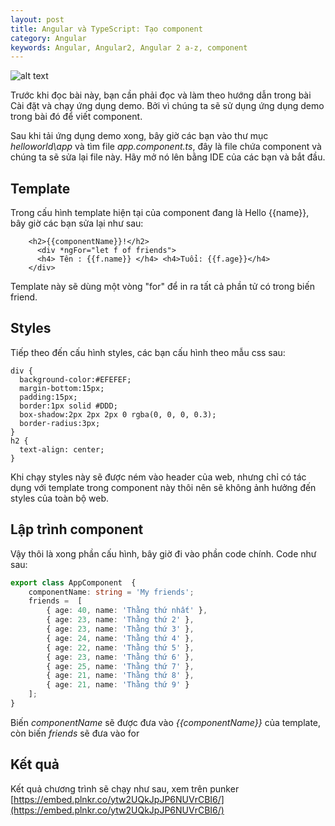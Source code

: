 ```yaml
---
layout: post
title: Angular và TypeScript: Tạo component
category: Angular
keywords: Angular, Angular2, Angular 2 a-z, component    
---
```


![alt text](https://1.bp.blogspot.com/-6s7YhOfw4UM/WFPKrfNsJtI/AAAAAAAABkI/57UrZoxi5M8fXJ59E-m9NR6CYTSAJTy2wCLcB/s640/anguar%2B2%2Btao%2Bcomponent%2Bdau%2Btien.png "Angular và TypeScript: Tạo component")

Trước khi đọc bài này, bạn cần phải đọc và làm theo hướng dẫn trong bài Cài đặt và chạy ứng dụng demo. Bởi vì chúng ta sẽ sử dụng ứng dụng demo trong bài đó để viết component.

Sau khi tải ứng dụng demo xong, bây giờ các bạn vào thư mục *helloworld\app* và tìm file *app.component.ts*, đây là file chứa component và chúng ta sẽ sửa lại file này. Hãy mở nó lên bằng IDE của các bạn và bắt đầu.

## Template

Trong cấu hình template hiện tại của component đang là Hello {{name}}, bây giờ các bạn sửa lại như sau:

```
	<h2>{{componentName}}!</h2>
	  <div *ngFor="let f of friends">
	  <h4> Tên : {{f.name}} </h4> <h4>Tuổi: {{f.age}}</h4> 
	</div>
```

Template này sẽ dùng một vòng "for" để in ra tất cả phần tử có trong biến friend.

## Styles

Tiếp theo đến cấu hình styles, các bạn cấu hình theo mẫu css sau:

```
div { 
  background-color:#EFEFEF;
  margin-bottom:15px;
  padding:15px;
  border:1px solid #DDD;
  box-shadow:2px 2px 2px 0 rgba(0, 0, 0, 0.3);
  border-radius:3px;
}
h2 { 
  text-align: center;
}
```

Khi chạy styles này sẽ được ném vào header của web, nhưng chỉ có tác dụng với template trong component này thôi nên sẽ không ảnh hưởng đến styles của toàn bộ web.

## Lập trình component

Vậy thôi là xong phần cấu hình, bây giờ đi vào phần code chính. Code như sau:

```typescript
export class AppComponent  { 
	componentName: string = 'My friends';
   	friends =  [
	    { age: 40, name: 'Thằng thứ nhất' },
	    { age: 23, name: 'Thằng thứ 2' },
	    { age: 23, name: 'Thằng thứ 3' },
	    { age: 24, name: 'Thằng thứ 4' },
	    { age: 22, name: 'Thằng thứ 5' },
	    { age: 23, name: 'Thằng thứ 6' },
	    { age: 25, name: 'Thằng thứ 7' },
	    { age: 21, name: 'Thằng thứ 8' },
	    { age: 21, name: 'Thằng thứ 9' }
    ];
}
```

Biến *componentName* sẽ được đưa vào *{{componentName}}* của template, còn biến *friends* sẽ đưa vào for

## Kết quả

Kết quả chương trình sẽ chạy như sau, xem trên punker [https://embed.plnkr.co/ytw2UQkJpJP6NUVrCBI6/](https://embed.plnkr.co/ytw2UQkJpJP6NUVrCBI6/)